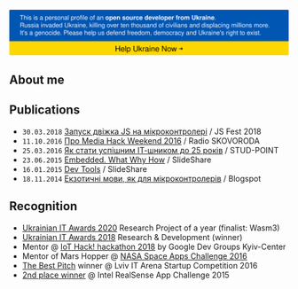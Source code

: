 [![SWUbanner](https://raw.githubusercontent.com/vshymanskyy/StandWithUkraine/main/banner-personal-page.svg)](https://vshymanskyy.github.io/StandWithUkraine)

## About me

## Publications

- `30.03.2018` [Запуск двіжка JS на мікроконтролері](https://www.youtube.com/watch?v=3GQ2XlYa0NA) / JS Fest 2018
- `11.10.2016` [Про Media Hack Weekend 2016](https://www.mixcloud.com/radioskovoroda/%D0%BF%D1%80%D0%BE-media-hack-weekend-2016-11-%D0%B6%D0%BE%D0%B2%D1%82%D0%BD%D1%8F-2016-radio-skovoroda/) / Radio SKOVORODA
- `25.03.2016` [Як стати успішним ІТ-шником до 25 років](http://stud-point.blogspot.com/2016/03/25.html) / STUD-POINT
- `23.06.2015` [Embedded. What Why How](https://www.slideshare.net/vshymanskyy/embedded-what-why-how) / SlideShare
- `16.01.2015` [Dev Tools](https://www.slideshare.net/vshymanskyy/tools-43583211) / SlideShare
- `18.11.2014` [Екзотичні мови, як для мікроконтролерів](vshymanskyy.blogspot.com/2014/11/blog-post_18.html) / Blogspot

## Recognition
- [Ukrainian IT Awards 2020](https://itawards.ua/en/#winners) Research Project of a year (finalist: Wasm3)
- [Ukrainian IT Awards 2018](https://itawards.ua/en/#winners) Research & Development (winner)
- Mentor @ [IoT Hack! hackathon 2018](https://www.facebook.com/vshymanskyy/posts/1653228488067919) by Google Dev Groups Kyiv-Center
- Mentor of Mars Hopper @ [NASA Space Apps Challenge 2016](https://2016.spaceappschallenge.org/challenges/tech/jet-set-mars/projects/mars-hopper)
- [The Best Pitch](http://itcluster.lviv.ua/en/lviv-arena-2016-lyudy-tehnologiyi-majbutnye/) winner @ Lviv IT Arena Startup Competition 2016
- [2nd place winner](https://www.intelrealsense.com/) @ Intel RealSense App Challenge 2015
